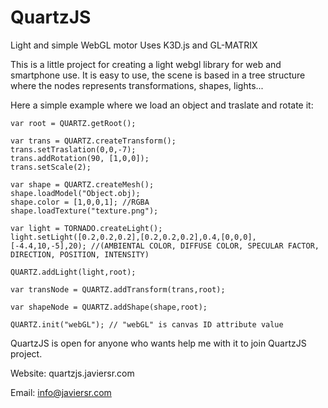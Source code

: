 QuartzJS
========

Light and simple WebGL motor
Uses K3D.js and GL-MATRIX

This is a little project for creating a light webgl library for web and smartphone use.
It is easy to use, the scene is based in a tree structure where the nodes represents transformations, shapes, lights...

Here a simple example where we load an object and traslate and rotate it:

  	var root = QUARTZ.getRoot();
  
  	var trans = QUARTZ.createTransform();
  	trans.setTraslation(0,0,-7);
  	trans.addRotation(90, [1,0,0]);
  	trans.setScale(2);
  
  	var shape = QUARTZ.createMesh();
  	shape.loadModel("Object.obj);
  	shape.color = [1,0,0,1]; //RGBA
  	shape.loadTexture("texture.png");
  
  	var light = TORNADO.createLight();
	light.setLight([0.2,0.2,0.2],[0.2,0.2,0.2],0.4,[0,0,0],[-4.4,10,-5],20); //(AMBIENTAL COLOR, DIFFUSE COLOR, SPECULAR FACTOR, DIRECTION, POSITION, INTENSITY)
  
  	QUARTZ.addLight(light,root);
  
  	var transNode = QUARTZ.addTransform(trans,root);
  
  	var shapeNode = QUARTZ.addShape(shape,root);
  
  	QUARTZ.init("webGL"); // "webGL" is canvas ID attribute value
  
  

QuartzJS is open for anyone who wants help me with it to join QuartzJS project.

Website: quartzjs.javiersr.com

Email: info@javiersr.com

